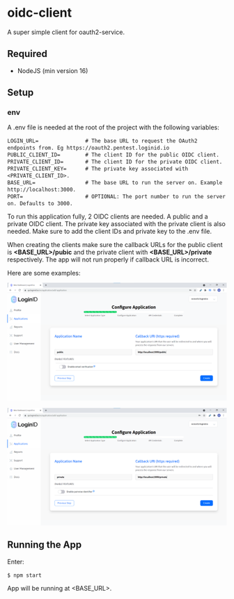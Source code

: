 # oidc-client

A super simple client for oauth2-service.

## Required

- NodeJS (min version 16)

## Setup

### env

A .env file is needed at the root of the project with the following variables:

```
LOGIN_URL=               # The base URL to request the OAuth2 endpoints from. Eg https://oauth2.pentest.loginid.io
PUBLIC_CLIENT_ID=        # The client ID for the public OIDC client.
PRIVATE_CLIENT_ID=       # The client ID for the private OIDC client.
PRIVATE_CLIENT_KEY=      # The private key associated with <PRIVATE_CLIENT_ID>.
BASE_URL=                # The base URL to run the server on. Example http://localhost:3000.
PORT=                    # OPTIONAL: The port number to run the server on. Defaults to 3000.
```

To run this application fully, 2 OIDC clients are needed. A public and a private OIDC client. The private key associated with the private client is also needed. Make sure to add the client IDs and private key to the .env file.

When creating the clients make sure the callback URLs for the public client is **<BASE_URL>/pubic** and the private client with **<BASE_URL>/private** respectively. The app will not run properly if callback URL is incorrect.

Here are some examples:

![alt Public Client](./public.png)

![alt Private Client](./private.png)

## Running the App

Enter:

```
$ npm start
```

App will be running at <BASE_URL>.
